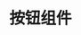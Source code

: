 <script setup>
import demo from './demo.vue'
import Preview from '../../../src/components/Preview.vue'
</script>

# 按钮组件

<demo />
<Preview comp-name='Button' demo-name='demo' />